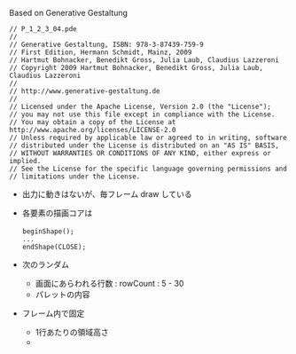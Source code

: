 Based on Generative Gestaltung

```
// P_1_2_3_04.pde
// 
// Generative Gestaltung, ISBN: 978-3-87439-759-9
// First Edition, Hermann Schmidt, Mainz, 2009
// Hartmut Bohnacker, Benedikt Gross, Julia Laub, Claudius Lazzeroni
// Copyright 2009 Hartmut Bohnacker, Benedikt Gross, Julia Laub, Claudius Lazzeroni
//
// http://www.generative-gestaltung.de
//
// Licensed under the Apache License, Version 2.0 (the "License");
// you may not use this file except in compliance with the License.
// You may obtain a copy of the License at http://www.apache.org/licenses/LICENSE-2.0
// Unless required by applicable law or agreed to in writing, software
// distributed under the License is distributed on an "AS IS" BASIS,
// WITHOUT WARRANTIES OR CONDITIONS OF ANY KIND, either express or implied.
// See the License for the specific language governing permissions and
// limitations under the License.
```


* 出力に動きはないが、毎フレーム draw している  
* 各要素の描画コアは  
	
	```
	beginShape();　
	...
	endShape(CLOSE);
	```

* 次のランダム  
	* 画面にあらわれる行数 : rowCount : 5 - 30
	* パレットの内容

* フレーム内で固定
	* 1行あたりの領域高さ
	* 


